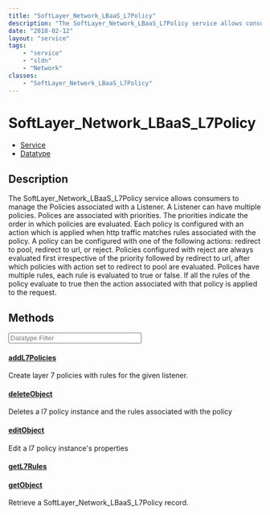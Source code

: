 ```yaml
---
title: "SoftLayer_Network_LBaaS_L7Policy"
description: "The SoftLayer_Network_LBaaS_L7Policy service allows consumers to manage the Policies associated with a Listener. A Liste... "
date: "2018-02-12"
layout: "service"
tags:
    - "service"
    - "sldn"
    - "Network"
classes:
    - "SoftLayer_Network_LBaaS_L7Policy"
---
```

# SoftLayer_Network_LBaaS_L7Policy
<div id='service-datatype'>
    <ul id='sldn-reference-tabs'>
    <li id='service'> <a href='/reference/services/SoftLayer_Network_LBaaS_L7Policy' >Service</a></li>    <li id='datatype'> <a href='/reference/datatypes/SoftLayer_Network_LBaaS_L7Policy' >Datatype</a></li>
    </ul>
</div>

## Description
The SoftLayer_Network_LBaaS_L7Policy service allows consumers to manage the Policies associated with a Listener. A Listener can have multiple policies. Polices are associated with priorities. The priorities indicate the order in which policies are evaluated. Each policy is configured with an action which is applied when http traffic matches rules associated with the policy. A policy can be configured with one of the following actions: redirect to pool, redirect to url, or reject. Policies configured with reject are always evaluated first irrespective of the priority followed by redirect to url, after which policies with action set to redirect to pool are evaluated. Polices have multiple rules, each rule is evaluated to true or false. If all the rules of the policy evaluate to true then the action associated with that policy is applied to the request. 



        
<div id="properties" class="content service-content">

## Methods

<div class="view-filters">
    <div class="clearfix">
        <div class="search-input-box">
            <input placeholder="Datatype Filter" onkeyup="titleSearch(inputId='edit-combine', divId='method-div', elementClass='method-row')" 
                type="text" id="edit-combine" value="" size="30" maxlength="128" class="form-text">
        </div>
    </div>
</div>

#### [addL7Policies](/reference/services/SoftLayer_Network_LBaaS_L7Policy/addL7Policies)
Create layer 7 policies with rules for the given listener. 

#### [deleteObject](/reference/services/SoftLayer_Network_LBaaS_L7Policy/deleteObject)
Deletes a l7 policy instance and the rules associated with the policy

#### [editObject](/reference/services/SoftLayer_Network_LBaaS_L7Policy/editObject)
Edit a l7 policy instance's properties

#### [getL7Rules](/reference/services/SoftLayer_Network_LBaaS_L7Policy/getL7Rules)


#### [getObject](/reference/services/SoftLayer_Network_LBaaS_L7Policy/getObject)
Retrieve a SoftLayer_Network_LBaaS_L7Policy record.

</div>

